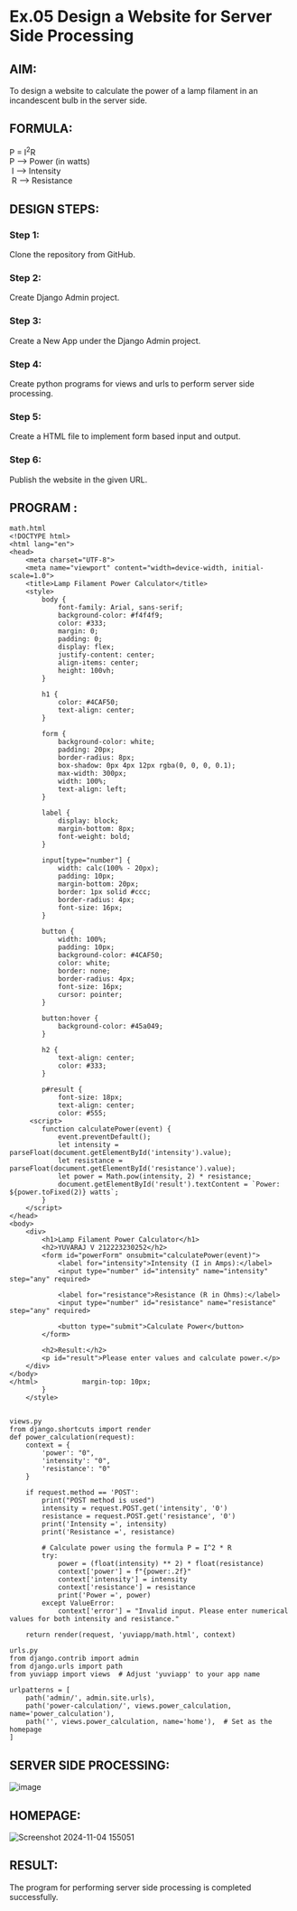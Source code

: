 # Ex.05 Design a Website for Server Side Processing

## AIM:
 To design a website to calculate the power of a lamp filament in an incandescent bulb in the server side. 


## FORMULA:
P = I<sup>2</sup>R
<br> P --> Power (in watts)
<br> I --> Intensity
<br> R --> Resistance

## DESIGN STEPS:

### Step 1:
Clone the repository from GitHub.

### Step 2:
Create Django Admin project.

### Step 3:
Create a New App under the Django Admin project.

### Step 4:
Create python programs for views and urls to perform server side processing.

### Step 5:
Create a HTML file to implement form based input and output.

### Step 6:
Publish the website in the given URL.

## PROGRAM :
```
math.html
<!DOCTYPE html>
<html lang="en">
<head>
    <meta charset="UTF-8">
    <meta name="viewport" content="width=device-width, initial-scale=1.0">
    <title>Lamp Filament Power Calculator</title>
    <style>
        body {
            font-family: Arial, sans-serif;
            background-color: #f4f4f9;
            color: #333;
            margin: 0;
            padding: 0;
            display: flex;
            justify-content: center;
            align-items: center;
            height: 100vh;
        }

        h1 {
            color: #4CAF50;
            text-align: center;
        }

        form {
            background-color: white;
            padding: 20px;
            border-radius: 8px;
            box-shadow: 0px 4px 12px rgba(0, 0, 0, 0.1);
            max-width: 300px;
            width: 100%;
            text-align: left;
        }

        label {
            display: block;
            margin-bottom: 8px;
            font-weight: bold;
        }

        input[type="number"] {
            width: calc(100% - 20px);
            padding: 10px;
            margin-bottom: 20px;
            border: 1px solid #ccc;
            border-radius: 4px;
            font-size: 16px;
        }

        button {
            width: 100%;
            padding: 10px;
            background-color: #4CAF50;
            color: white;
            border: none;
            border-radius: 4px;
            font-size: 16px;
            cursor: pointer;
        }

        button:hover {
            background-color: #45a049;
        }

        h2 {
            text-align: center;
            color: #333;
        }

        p#result {
            font-size: 18px;
            text-align: center;
            color: #555;
     <script>
        function calculatePower(event) {
            event.preventDefault(); 
            let intensity = parseFloat(document.getElementById('intensity').value);
            let resistance = parseFloat(document.getElementById('resistance').value);
            let power = Math.pow(intensity, 2) * resistance;
            document.getElementById('result').textContent = `Power: ${power.toFixed(2)} watts`;
        }
    </script>
</head>
<body>
    <div>
        <h1>Lamp Filament Power Calculator</h1>
        <h2>YUVARAJ V 212223230252</h2>
        <form id="powerForm" onsubmit="calculatePower(event)">
            <label for="intensity">Intensity (I in Amps):</label>
            <input type="number" id="intensity" name="intensity" step="any" required>

            <label for="resistance">Resistance (R in Ohms):</label>
            <input type="number" id="resistance" name="resistance" step="any" required>

            <button type="submit">Calculate Power</button>
        </form>

        <h2>Result:</h2>
        <p id="result">Please enter values and calculate power.</p>
    </div>
</body>
</html>           margin-top: 10px;
        }
    </style>


```
```
views.py
from django.shortcuts import render
def power_calculation(request):
    context = {
        'power': "0",
        'intensity': "0",
        'resistance': "0"
    }
    
    if request.method == 'POST':
        print("POST method is used")
        intensity = request.POST.get('intensity', '0')
        resistance = request.POST.get('resistance', '0')
        print('Intensity =', intensity)
        print('Resistance =', resistance)
        
        # Calculate power using the formula P = I^2 * R
        try:
            power = (float(intensity) ** 2) * float(resistance)
            context['power'] = f"{power:.2f}"
            context['intensity'] = intensity
            context['resistance'] = resistance
            print('Power =', power)
        except ValueError:
            context['error'] = "Invalid input. Please enter numerical values for both intensity and resistance."

    return render(request, 'yuviapp/math.html', context)
```
```
urls.py
from django.contrib import admin
from django.urls import path
from yuviapp import views  # Adjust 'yuviapp' to your app name

urlpatterns = [
    path('admin/', admin.site.urls),
    path('power-calculation/', views.power_calculation, name='power_calculation'),
    path('', views.power_calculation, name='home'),  # Set as the homepage
]
```
## SERVER SIDE PROCESSING:
![image](https://github.com/user-attachments/assets/af0eb6c9-9d2e-47eb-ba90-bac473fe7cd6)


## HOMEPAGE:


![Screenshot 2024-11-04 155051](https://github.com/user-attachments/assets/d310cd82-c59e-47c2-b708-f2eaf08927dd)


## RESULT:
The program for performing server side processing is completed successfully.
